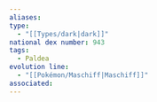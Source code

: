 ```yaml
---
aliases: 
type:
  - "[[Types/dark|dark]]"
national dex number: 943
tags:
  - Paldea
evolution line:
  - "[[Pokémon/Maschiff|Maschiff]]"
associated: 
---
```

